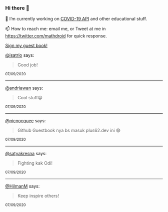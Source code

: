 ### Hi there 👋

🔭 I’m currently working on [COVID-19 API](https://github.com/covid-19-api) and other educational stuff.

📫 How to reach me: email me, or Tweet at me in https://twitter.com/mathdroid for quick response.

<!--
**mathdroid/mathdroid** is a ✨ _special_ ✨ repository because its `README.md` (this file) appears on your GitHub profile.

Here are some ideas to get you started:

- 🔭 I’m currently working on ...
- 🌱 I’m currently learning ...
- 👯 I’m looking to collaborate on ...
- 🤔 I’m looking for help with ...
- 💬 Ask me about ...
- 📫 How to reach me: ...
- 😄 Pronouns: ...
- ⚡ Fun fact: ...
-->

[Sign my guest book!](https://mathdroid.now.sh)

<!--START_SECTION:guestbook-->
[@isatrio](https://github.com/isatrio) says:

> Good job!

<sup>07/09/2020</sup>


---

[@andriawan](https://github.com/andriawan) says:

> Cool stuff😁

<sup>07/09/2020</sup>


---

[@nicnocquee](https://github.com/nicnocquee) says:

> Github Guestbook nya bs masuk plus62.dev ini 😄

<sup>07/09/2020</sup>


---

[@satyakresna](https://github.com/satyakresna) says:

> Fighting kak Odi!

<sup>07/09/2020</sup>


---

[@HilmanM](https://github.com/HilmanM) says:

> Keep inspire others!

<sup>07/09/2020</sup>

<!--END_SECTION:guestbook-->
<!--GUESTBOOK_LIST [{"name":"isatrio","message":"Good job!","date":"07/09/2020"},{"name":"andriawan","message":"Cool stuff😁","date":"07/09/2020"},{"name":"nicnocquee","message":"Github Guestbook nya bs masuk plus62.dev ini 😄","date":"07/09/2020"},{"name":"satyakresna","message":"Fighting kak Odi!","date":"07/09/2020"},{"name":"HilmanM","message":"Keep inspire others!","date":"07/09/2020"}]-->
